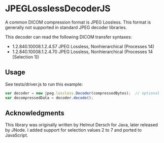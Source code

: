 JPEGLosslessDecoderJS
=====
A common DICOM compression format is JPEG Lossless.  This format is generally not supported in standard JPEG decoder libraries. 

This decoder can read the following DICOM transfer syntaxes:

- 1.2.840.10008.1.2.4.57    JPEG Lossless, Nonhierarchical (Processes 14)
- 1.2.840.10008.1.2.4.70    JPEG Lossless, Nonhierarchical (Processes 14 [Selection 1])

Usage
-----
See tests/driver.js to run this example:

```javascript
var decoder = new jpeg.lossless.Decoder(compressedBytes);  // optional second parameter to specify 1 or 2 byte output
var decompressedData = decoder.decode();
```

Acknowledgments
-----
This library was originally written by Helmut Dersch for Java, later released by JNode.  I added support for selection values 2 to 7 and ported to JavaScript.
